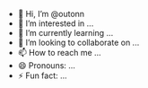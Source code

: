 - 👋 Hi, I’m @outonn
- 👀 I’m interested in ...
- 🌱 I’m currently learning ...
- 💞️ I’m looking to collaborate on ...
- 📫 How to reach me ...
- 😄 Pronouns: ...
- ⚡ Fun fact: ...

<!---
outonn/outonn is a ✨ special ✨ repository because its `README.md` (this file) appears on your GitHub profile.
You can click the Preview link to take a look at your changes.
--->
